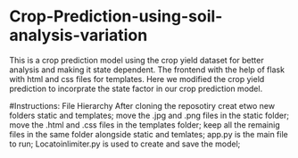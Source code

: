 # Crop-Prediction-using-soil-analysis-variation
This is a crop prediction model using the crop yield dataset for better analysis and making it state dependent. The frontend with the help of flask with html and css files for templates.
Here we modified the crop yield prediction to incorprate the state factor in our crop prediction model.

#Instructions: File Hierarchy
After cloning the reposotiry creat etwo new folders static and templates;
move the .jpg and .png files in the static folder;
move the .html and .css files in the templates folder;
keep all the remainig files in the same folder alongside static and temlates;
app.py is the main file to run;
Locatoinlimiter.py is used to create and save the model;


